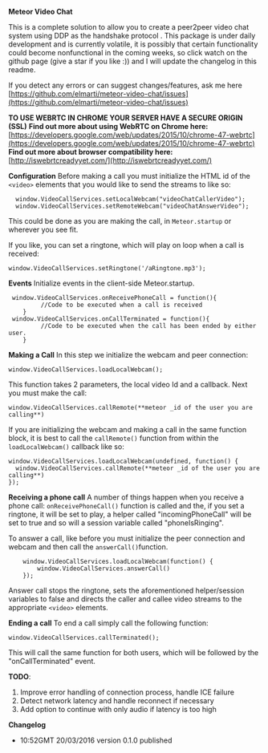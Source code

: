 **Meteor Video Chat**

This is a complete solution to allow you to create a peer2peer video chat system using DDP as the handshake protocol . This package is under daily development and is currently volatile, it is possibly that certain functionality could become nonfunctional in the coming weeks, so click watch on the github page (give a star if you like :)) and I will update the changelog in this readme. 

If you detect any errors or can suggest changes/features, ask me here [https://github.com/elmarti/meteor-video-chat/issues](https://github.com/elmarti/meteor-video-chat/issues)

**TO USE WEBRTC IN CHROME YOUR SERVER HAVE A SECURE ORIGIN (SSL)**
**Find out more about using WebRTC on Chrome here:**  
[https://developers.google.com/web/updates/2015/10/chrome-47-webrtc](https://developers.google.com/web/updates/2015/10/chrome-47-webrtc) 
**Find out more about browser compatibility here:**  [http://iswebrtcreadyyet.com/](http://iswebrtcreadyyet.com/)


**Configuration**
Before making a call you must initialize the HTML id of the `<video>` elements that you would like to send the streams to like so: 

      window.VideoCallServices.setLocalWebcam("videoChatCallerVideo");
      window.VideoCallServices.setRemoteWebcam("videoChatAnswerVideo");
      
This could be done as you are making the call, in `Meteor.startup` or wherever you see fit.

If you like, you can set a ringtone, which will play on loop when a call is received:

    window.VideoCallServices.setRingtone('/aRingtone.mp3');

**Events**
Initialize events in the client-side Meteor.startup.

     window.VideoCallServices.onReceivePhoneCall = function(){
    	     //Code to be executed when a call is received
        }
     window.VideoCallServices.onCallTerminated = function(){
		     //Code to be executed when the call has been ended by either user. 
	    }

**Making a Call**
In this step we initialize the webcam and peer connection: 

    window.VideoCallServices.loadLocalWebcam();
This function takes 2 parameters, the local video Id and a callback. 
Next you must make the call: 

    window.VideoCallServices.callRemote(**meteor _id of the user you are calling**)
If you are initializing the webcam and making a call in the same function block, it is best to call the `callRemote()` function from within the `loadLocalWebcam()` callback like so: 

    window.VideoCallServices.loadLocalWebcam(undefined, function() {
      window.VideoCallServices.callRemote(**meteor _id of the user you are calling**)
    });
**Receiving a phone call**
A number of things happen when you receive a phone call: `onReceivePhoneCall()` function is called and the, if you set a ringtone, it will be set to play, a helper called "incomingPhoneCall" will be set to true and so will a session variable called "phoneIsRinging". 

To answer a call, like before you must initialize the peer connection and webcam and then call the `answerCall()`function. 

        window.VideoCallServices.loadLocalWebcam(function() {
	        window.VideoCallServices.answerCall()
	    });
Answer call stops the ringtone, sets the aforementioned helper/session variables to false and directs the caller and callee video streams to the appropriate `<video>` elements. 

**Ending a call**
To end a call simply call the following function: 

    window.VideoCallServices.callTerminated();
This will call the same function for both users, which will be followed by the "onCallTerminated" event. 

**TODO**:
 1. Improve error handling of connection process, handle ICE failure
 2. Detect network latency and handle reconnect if necessary
 3. Add option to continue with only audio if latency is too high

**Changelog**

 - 10:52GMT 20/03/2016 version 0.1.0 published